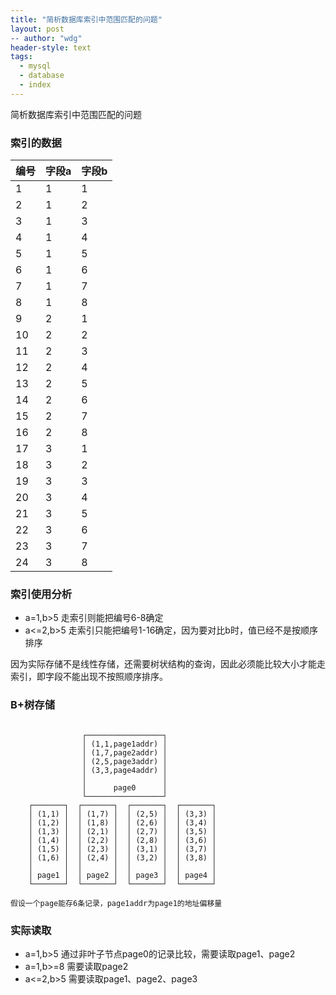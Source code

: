 ```yaml
---
title: "简析数据库索引中范围匹配的问题"
layout: post
-- author: "wdg"
header-style: text
tags:
  - mysql
  - database
  - index
---
```


简析数据库索引中范围匹配的问题  


### 索引的数据   

|   编号   | 字段a | 字段b |
| ---- | ---- | ---- |
|   1   |   1   |   1   |
|   2   |   1   |   2   |
|   3   |   1   |   3   |
|   4   |   1   |   4   |
|   5   |   1   |   5   |
|   6   |   1   |   6   |
|   7   |   1   |   7   |
|   8   |   1   |   8   |
|   9   |   2   |   1   |
|   10   |   2   |   2   |
|   11   |   2   |   3   |
|   12   |   2   |   4   |
|   13   |   2   |   5   |
|   14   |   2   |   6   |
|   15   |   2   |   7   |
|   16   |   2   |   8   |
|   17   |   3   |   1   |
|   18   |   3   |   2   |
|   19   |   3   |   3   |
|   20   |   3   |   4   |
|   21   |   3   |   5   |
|   22   |   3   |   6   |
|   23   |   3   |   7   |
|   24   |   3   |   8   |

### 索引使用分析  

* a=1,b>5      走索引则能把编号6-8确定
* a<=2,b>5    走索引只能把编号1-16确定，因为要对比b时，值已经不是按顺序排序

因为实际存储不是线性存储，还需要树状结构的查询，因此必须能比较大小才能走索引，即字段不能出现不按照顺序排序。

### B+树存储 
```
                                                 
                ┌─────────────────┐              
                │ (1,1,page1addr) │              
                │ (1,7,page2addr) │              
                │ (2,5,page3addr) │              
                │ (3,3,page4addr) │              
                │                 │              
                │      page0      │              
                └─────────────────┘              
    ┌───────┐  ┌───────┐  ┌───────┐  ┌───────┐   
    │ (1,1) │  │ (1,7) │  │ (2,5) │  │ (3,3) │   
    │ (1,2) │  │ (1,8) │  │ (2,6) │  │ (3,4) │   
    │ (1,3) │  │ (2,1) │  │ (2,7) │  │ (3,5) │   
    │ (1,4) │  │ (2,2) │  │ (2,8) │  │ (3,6) │   
    │ (1,5) │  │ (2,3) │  │ (3,1) │  │ (3,7) │   
    │ (1,6) │  │ (2,4) │  │ (3,2) │  │ (3,8) │   
    │       │  │       │  │       │  │       │   
    │ page1 │  │ page2 │  │ page3 │  │ page4 │   
    └───────┘  └───────┘  └───────┘  └───────┘   

假设一个page能存6条记录，page1addr为page1的地址偏移量
```

### 实际读取  

* a=1,b>5      通过非叶子节点page0的记录比较，需要读取page1、page2
* a=1,b>=8    需要读取page2
* a<=2,b>5    需要读取page1、page2、page3